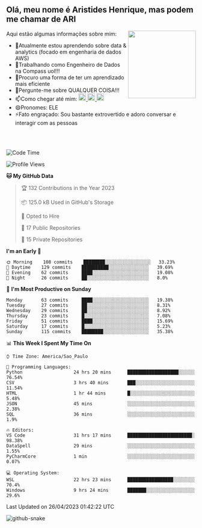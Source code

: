 ## Olá, meu nome é Aristides Henrique, mas podem me chamar de ARI

<div >
Aqui estão algumas informações sobre mim:<img align="right" height="180em" src="https://user-images.githubusercontent.com/97318481/177042589-45d62122-82a9-4a32-b3a7-87b322825b2f.png">
</div>

- 🌱Atualmente estou aprendendo sobre data & analytics (focado em engenharia de dados AWS)
- 👯Trabalhando como Engenheiro de Dados na Compass uol!!!
- 🤔Procuro uma forma de ter um aprendizado mais eficiente
- 💬Pergunte-me sobre QUALQUER COISA!!!
- 📫Como chegar até mim:
  <a href="https://www.instagram.com/aryhenry/" target="_blank">
  <img src="https://img.shields.io/badge/-Instagram-%23E4405F?style=for-the-badge&logo=instagram&logoColor=black" height="20px">
  </a>
  <a href="https://www.linkedin.com/in/aristides-henrique/" target="_blank">
  <img src="https://img.shields.io/badge/-LinkedIn-%230077B5?style=for-the-badge&logo=linkedin&logoColor=black" height="20px">
  </a> 
  <a href="mailto:arihenriqueuna@gmail.com">
  <img src="https://img.shields.io/badge/-Gmail-%23333?style=for-the-badge&logo=gmail&logoColor=white" height="20px">
  </a>
- 😄Pronomes: ELE
- ⚡Fato engraçado: Sou bastante extrovertido e adoro conversar e interagir com as pessoas
<br/>
<br/>


<!--START_SECTION:waka-->
![Code Time](http://img.shields.io/badge/Code%20Time-667%20hrs%2057%20mins-blue)

![Profile Views](http://img.shields.io/badge/Profile%20Views-51-blue)

**🐱 My GitHub Data** 

> 🏆 132 Contributions in the Year 2023
 > 
> 📦 125.0 kB Used in GitHub's Storage 
 > 
> 💼 Opted to Hire
 > 
> 📜 17 Public Repositories 
 > 
> 🔑 15 Private Repositories  
 > 
**I'm an Early 🐤** 

```text
🌞 Morning    108 commits    ████████░░░░░░░░░░░░░░░░░   33.23% 
🌇 Daytime    129 commits    ██████████░░░░░░░░░░░░░░░   39.69% 
🌃 Evening    62 commits     ████░░░░░░░░░░░░░░░░░░░░░   19.08% 
🌙 Night      26 commits     ██░░░░░░░░░░░░░░░░░░░░░░░   8.0%

```
📅 **I'm Most Productive on Sunday** 

```text
Monday       63 commits     ████░░░░░░░░░░░░░░░░░░░░░   19.38% 
Tuesday      27 commits     ██░░░░░░░░░░░░░░░░░░░░░░░   8.31% 
Wednesday    29 commits     ██░░░░░░░░░░░░░░░░░░░░░░░   8.92% 
Thursday     23 commits     █░░░░░░░░░░░░░░░░░░░░░░░░   7.08% 
Friday       51 commits     ████░░░░░░░░░░░░░░░░░░░░░   15.69% 
Saturday     17 commits     █░░░░░░░░░░░░░░░░░░░░░░░░   5.23% 
Sunday       115 commits    ████████░░░░░░░░░░░░░░░░░   35.38%

```


📊 **This Week I Spent My Time On** 

```text
⌚︎ Time Zone: America/Sao_Paulo

💬 Programming Languages: 
Python                   24 hrs 20 mins      ███████████████████░░░░░░   76.54% 
CSV                      3 hrs 40 mins       ███░░░░░░░░░░░░░░░░░░░░░░   11.54% 
HTML                     1 hr 44 mins        █░░░░░░░░░░░░░░░░░░░░░░░░   5.48% 
JSON                     45 mins             ░░░░░░░░░░░░░░░░░░░░░░░░░   2.38% 
SQL                      36 mins             ░░░░░░░░░░░░░░░░░░░░░░░░░   1.9%

🔥 Editors: 
VS Code                  31 hrs 17 mins      ████████████████████████░   98.38% 
DataSpell                29 mins             ░░░░░░░░░░░░░░░░░░░░░░░░░   1.55% 
PyCharmCore              1 min               ░░░░░░░░░░░░░░░░░░░░░░░░░   0.07%

💻 Operating System: 
WSL                      22 hrs 23 mins      █████████████████░░░░░░░░   70.4% 
Windows                  9 hrs 24 mins       ███████░░░░░░░░░░░░░░░░░░   29.6%

```


 Last Updated on 26/04/2023 01:42:22 UTC
<!--END_SECTION:waka-->

<img alt="github-snake" src="https://github.com/AriHenrique/AriHenrique/blob/output/github-contribution-grid-snake-dark.svg" />


